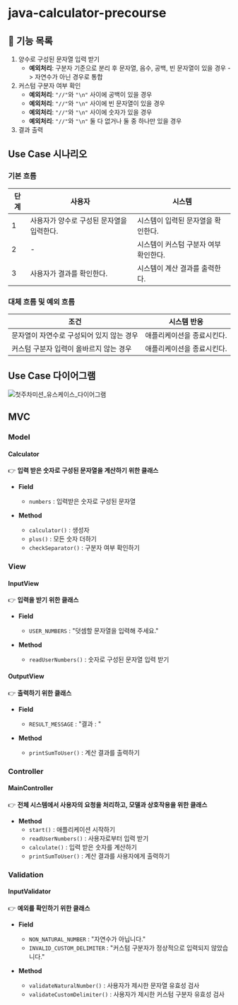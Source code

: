 # java-calculator-precourse

## 📝 기능 목록
1. 양수로 구성된 문자열 입력 받기
    - **예외처리**: 구분자 기준으로 분리 후 문자열, 음수, 공백, 빈 문자열이 있을 경우 -> 자연수가 아닌 경우로 통합
2. 커스텀 구분자 여부 확인
    - **예외처리**: `"//"`와 `"\n"` 사이에 공백이 있을 경우
    - **예외처리**: `"//"`와 `"\n"` 사이에 빈 문자열이 있을 경우
    - **예외처리**: `"//"`와 `"\n"` 사이에 숫자가 있을 경우
    - **예외처리**: `"//"`와 `"\n"` 둘 다 없거나 둘 중 하나만 있을 경우
3. 결과 출력

## Use Case 시나리오
### 기본 흐름

| **단계** | **사용자**                            | **시스템**                                    |
|---------|------------------------------------|--------------------------------------------------|
| 1       | 사용자가 양수로 구성된 문자열을 입력한다.     | 시스템이 입력된 문자열을 확인한다.                                             |
| 2       | -                                 | 시스템이 커스텀 구분자 여부 확인한다.                                               |
| 3       | 사용자가 결과를 확인한다.   | 시스템이 계산 결과를 출력한다.        |

### 대체 흐름 및 예외 흐름

| **조건**                   | **시스템 반응**                                       |
|--------------------------|-----------------------------------------------------|
| 문자열이 자연수로 구성되어 있지 않는 경우   | 애플리케이션을 종료시킨다.   |
| 커스텀 구분자 입력이 올바르지 않는 경우     | 애플리케이션을 종료시킨다.    |


## Use Case  다이어그램
![첫주차미션_유스케이스_다이어그램](https://github.com/user-attachments/assets/f0f818d0-6ee7-40fc-bb6d-8f81956f2dec)

## MVC
### Model
#### Calculator
👉 **입력 받은 숫자로 구성된 문자열을 계산하기 위한 클래스**
- **Field**
  - `numbers` : 입력받은 숫자로 구성된 문자열

- **Method**
  - `calculator()` : 생성자
  - `plus()` : 모든 숫자 더하기
  - `checkSeparator()` : 구분자 여부 확인하기

### View
#### InputView
👉 **입력을 받기 위한 클래스**
- **Field**
  - `USER_NUMBERS` : "덧셈할 문자열을 입력해 주세요."

- **Method**
  - `readUserNumbers()` : 숫자로 구성된 문자열 입력 받기
#### OutputView
👉 **출력하기 위한 클래스**
- **Field**
  - `RESULT_MESSAGE` : "결과 : "

- **Method**
  - `printSumToUser()` : 계산 결과를 출력하기

### Controller
#### MainController
👉 **전체 시스템에서 사용자의 요청을 처리하고, 모델과 상호작용을 위한 클래스**
- **Method**
  - `start()` : 애플리케이션 시작하기
  - `readUserNumbers()` : 사용자로부터 입력 받기
  - `calculate()` : 입력 받은 숫자를 계산하기
  - `printSumToUser()` : 계산 결과를 사용자에게 출력하기

### Validation
#### InputValidator  
👉 **예외를 확인하기 위한 클래스**
- **Field**
  - `NON_NATURAL_NUMBER` : "자연수가 아닙니다."
  - `INVALID_CUSTOM_DELIMITER` : "커스텀 구분자가 정상적으로 입력되지 않았습니다."

- **Method**
  - `validateNaturalNumber()` : 사용자가 제시한 문자열 유효성 검사
  - `validateCustomDelimiter()` : 사용자가 제시한 커스텀 구분자 유효성 검사
